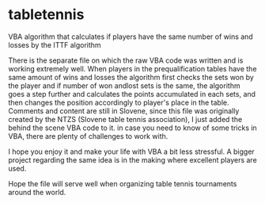 # tabletennis
VBA algorithm that calculates if players have the same number of wins and losses by the ITTF algorithm

There is the separate file on which the raw VBA code was written and is working extremely well. When players in the prequalification tables have the same amount of wins and losses the algorithm first checks the sets won by the player and if number of won andlost sets is the same, the algorithm goes a step further and calculates the points accumulated in each sets, and then changes the position accordingly to player's place in the table. 
Comments and content are still in Slovene, since this file was originally created by the NTZS (Slovene table tennis association), I just added the behind the scene VBA code to it. in case you need to know of some tricks in VBA, there are plenty of challenges to 
work with. 

I hope you enjoy it and make your life with VBA a bit less stressful. A bigger project regarding the same idea is in the 
making where excellent players are used.

Hope the file will serve well when organizing table tennis tournaments around the world.
